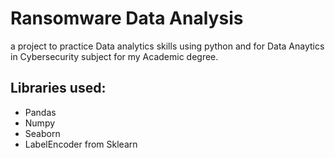# Ransomware Data Analysis 

a project to practice Data analytics skills using python and for Data Anaytics in Cybersecurity subject for my Academic degree.


## Libraries used:
* Pandas
* Numpy
* Seaborn
* LabelEncoder from Sklearn
